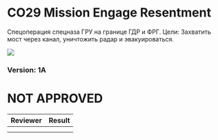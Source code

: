 ﻿# CO29 Mission Engage Resentment
Спецоперация спецназа ГРУ на границе ГДР и ФРГ. Цели: Захватить мост через канал, уничтожить радар и эвакуироваться.


<img src='https://github.com/rempopo/CO23_Mission_Engage_Resentment_1A.WL_Rosche/blob/master/overview.jpg?raw=true' />	

### Version: 1A


# NOT APPROVED
| Reviewer | Result |
| ------------ | ------------- |
|  |  |
|  |  |
